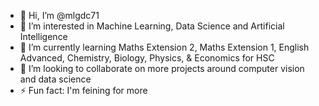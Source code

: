 - 👋 Hi, I’m @mlgdc71
- 👀 I’m interested in Machine Learning, Data Science and Artificial Intelligence
- 🌱 I’m currently learning Maths Extension 2, Maths Extension 1, English Advanced, Chemistry, Biology, Physics, & Economics for HSC
- 💞️ I’m looking to collaborate on more projects around computer vision and data science
- ⚡ Fun fact: I'm feining for more

<!---
mlgdc71/mlgdc71 is a ✨ special ✨ repository because its `README.md` (this file) appears on your GitHub profile.
You can click the Preview link to take a look at your changes.
--->
